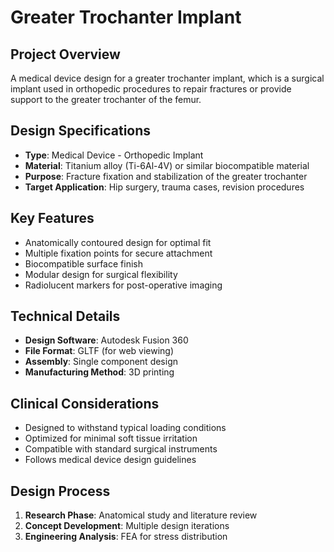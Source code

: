 # Greater Trochanter Implant

## Project Overview
A medical device design for a greater trochanter implant, which is a surgical implant used in orthopedic procedures to repair fractures or provide support to the greater trochanter of the femur.

## Design Specifications
- **Type**: Medical Device - Orthopedic Implant
- **Material**: Titanium alloy (Ti-6Al-4V) or similar biocompatible material
- **Purpose**: Fracture fixation and stabilization of the greater trochanter
- **Target Application**: Hip surgery, trauma cases, revision procedures

## Key Features
- Anatomically contoured design for optimal fit
- Multiple fixation points for secure attachment
- Biocompatible surface finish
- Modular design for surgical flexibility
- Radiolucent markers for post-operative imaging

## Technical Details
- **Design Software**: Autodesk Fusion 360
- **File Format**: GLTF (for web viewing)
- **Assembly**: Single component design
- **Manufacturing Method**: 3D printing

## Clinical Considerations
- Designed to withstand typical loading conditions
- Optimized for minimal soft tissue irritation
- Compatible with standard surgical instruments
- Follows medical device design guidelines

## Design Process
1. **Research Phase**: Anatomical study and literature review
2. **Concept Development**: Multiple design iterations
3. **Engineering Analysis**: FEA for stress distribution